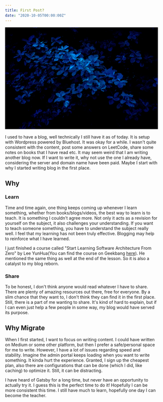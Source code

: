 ```yaml
---
title: First Post?
date: "2020-10-05T00:00:00Z"
---
```


![Image by Makoto Tsuka (https://unsplash.com/@mcovoy)](./blue.jpg)

I used to have a blog, well technically I still have it as of today. It is setup with Wordpress powered by Bluehost. It was okay for a while. I wasn't quite consistent with the content, post some answers on LeetCode, share some notes on books that I have read etc. It may seem weird that I am writing another blog now. If I want to write it, why not use the one I already have, considering the server and domain name have been paid. Maybe I start with why I started writing blog in the first place.

## Why

### Learn

Time and time again, one thing keeps coming up whenever I learn something, whether from books/blogs/videos, the best way to learn is to teach. It is something I couldn't agree more. Not only it acts as a revision for yourself on the subject, it also challenges your understanding. If you want to teach someone something, you have to understand the subject really well. I feel that my learning has not been truly effective. Blogging may help to reinforce what I have learned.

I just finished a course called "Start Learning Software Architecture From Zero" by Lee YunHua(You can find the course on Geekbang [here](https://time.geekbang.org/column/intro/81)). He mentioned the same thing as well at the end of the lesson. So it is also a catalyst to my blog reborn.

### Share

To be honest, I don't think anyone would read whatever I have to share. There are plenty of amazing resources out there, free for everyone. By a slim chance that they want to, I don't think they can find it in the first place. Still, there is a part of me wanting to share. It's kind of hard to explain, but if I can even just help a few people in some way, my blog would have served its purpose.

## Why Migrate

When I first started, I want to focus on writing content. I could have written on Medium or some other platform, but then I prefer a safe/personal space for me to write. However, I have a lot of issues regarding speed and stability. Imagine the admin portal keeps loading when you want to write something. It kinda hurt the experience. Granted, I sign up the cheapest plan, also there are configurations that can be done (which I did, like caching) to optimize it. Still, it can be distracting.

I have heard of Gatsby for a long time, but never have an opportunity to actually try it. I guess this is the perfect time to do it! Hopefully I can be more consistent this time. I still have much to learn, hopefully one day I can become the teacher.
